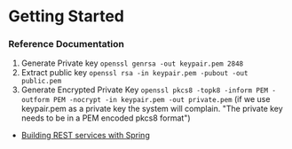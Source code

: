 # Getting Started

### Reference Documentation

1. Generate Private key `openssl genrsa -out keypair.pem 2848`
2. Extract public key `openssl rsa -in keypair.pem -pubout -out public.pem`
3. Generate Encrypted Private Key `openssl pkcs8 -topk8 -inform PEM -outform PEM -nocrypt -in keypair.pem -out private.pem`
(if we use keypair.pem as a private key the system will complain.  "The private key needs to be in a PEM encoded pkcs8 format")


* [Building REST services with Spring](https://spring.io/guides/tutorials/rest/)

